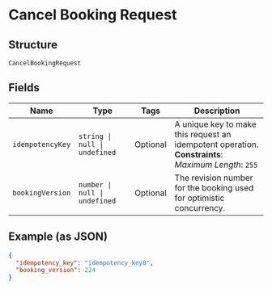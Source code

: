 
# Cancel Booking Request

## Structure

`CancelBookingRequest`

## Fields

| Name | Type | Tags | Description |
|  --- | --- | --- | --- |
| `idempotencyKey` | `string \| null \| undefined` | Optional | A unique key to make this request an idempotent operation.<br/>**Constraints**: *Maximum Length*: `255` |
| `bookingVersion` | `number \| null \| undefined` | Optional | The revision number for the booking used for optimistic concurrency. |

## Example (as JSON)

```json
{
  "idempotency_key": "idempotency_key0",
  "booking_version": 224
}
```


